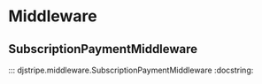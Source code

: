 # Middleware

## SubscriptionPaymentMiddleware

::: djstripe.middleware.SubscriptionPaymentMiddleware
    :docstring:
